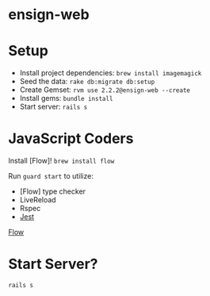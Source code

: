 # ensign-web

# Setup
- Install project dependencies: `brew install imagemagick`
- Seed the data: `rake db:migrate db:setup`
- Create Gemset: `rvm use 2.2.2@ensign-web --create`
- Install gems: `bundle install`
- Start server: `rails s`

# JavaScript Coders
Install [Flow]! `brew install flow`

Run `guard start` to utilize:
  - [Flow] type checker
  - LiveReload
  - Rspec
  - [Jest](https://facebook.github.io/jest/)

[Flow](http://flowtype.org/)

# Start Server?
`rails s`